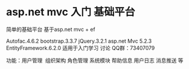 # asp.net mvc 入门 基础平台
简单的基础平台 基于asp.net mvc + ef 

Autofac.4.6.2
bootstrap.3.3.7
jQuery.3.2.1
asp.net Mvc 5.2.3
EntityFramework.6.2.0
适用于入门学习
讨论 QQ群：73407079

功能：用户管理  组织架构 角色管理 系统模块 帮助信息 用户日志 消息推送 等 
